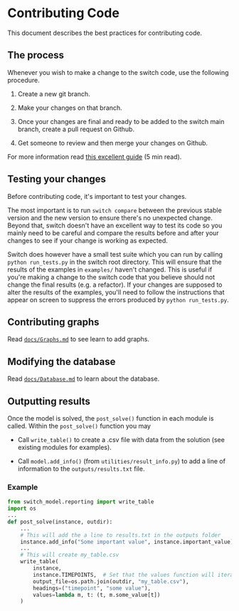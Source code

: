 # Contributing Code

This document describes the best practices for contributing code.

## The process

Whenever you wish to make a change to the switch code, use the following
procedure.

1. Create a new git branch.

2. Make your changes on that branch.

3. Once your changes are final and ready to be added to the switch main
branch, create a pull request on Github.
   
4. Get someone to review and then merge your changes on Github.

For more information read [this excellent guide](https://guides.github.com/introduction/flow/) (5 min read).

## Testing your changes

Before contributing code, it's important to test your changes.

The most important is to run `switch compare` between the previous stable version and the new version
to ensure there's no unexpected change. Beyond that, switch doesn't have an 
excellent way to test its code so you mainly need to be careful and compare 
the results before and after your changes to see if your change is working 
as expected. 

Switch does however have a small test suite which you can run by calling
`python run_tests.py` in the switch root directory. This will ensure
that the results of the examples in `examples/` haven't changed. This is
useful if you're making a change to the switch code that you believe should 
not change the final results (e.g. a refactor). If your changes are
supposed to alter the results of the examples, you'll need
to follow the instructions that appear on screen to suppress the errors
produced by `python run_tests.py`.

## Contributing graphs

Read [`docs/Graphs.md`](./Graphs.md) to see learn to add graphs.

## Modifying the database

Read [`docs/Database.md`](./Database.md) to learn about the database.

## Outputting results

Once the model is solved, the `post_solve()` function in each module is called.
Within the `post_solve()` function you may 

- Call `write_table()` to create
a .csv file with data from the solution (see existing modules for examples).
  
- Call `model.add_info()` (from `utilities/result_info.py`) to add a line 
of information to the `outputs/results.txt` file.

### Example

```python
from switch_model.reporting import write_table
import os
...
def post_solve(instance, outdir):
    ...
    # This will add the a line to results.txt in the outputs folder
    instance.add_info("Some important value", instance.important_value)
    ...
    # This will create my_table.csv
    write_table(
        instance,
        instance.TIMEPOINTS,  # Set that the values function will iterate over
        output_file=os.path.join(outdir, "my_table.csv"),
        headings=("timepoint", "some value"),
        values=lambda m, t: (t, m.some_value[t])
    )
```